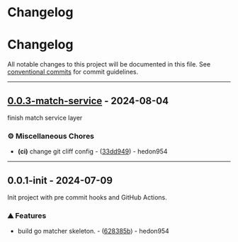 # Changelog

# Changelog

All notable changes to this project will be documented in this file. See [conventional commits](https://www.conventionalcommits.org/) for commit guidelines.

---
## [0.0.3-match-service](https://github.com/hedon954/go-matcher/compare/v0.0.2-match-service..v0.0.3-match-service) - 2024-08-04

finish match service layer

### ⚙️ Miscellaneous Chores

- **(ci)** change git cliff config - ([33dd949](https://github.com/hedon954/go-matcher/commit/33dd949c42bb7d25a3dff8b2e1766c506a49ab92)) - hedon954

<!-- generated by git-cliff -->

---
## 0.0.1-init - 2024-07-09

Init project with pre commit hooks and GitHub Actions.

### ⛰️ Features

- build go matcher skeleton. - ([628385b](https://github.com/hedon954/go-matcher/commit/628385bfd2c9dd39813cc130215facea4a88995e)) - hedon954


